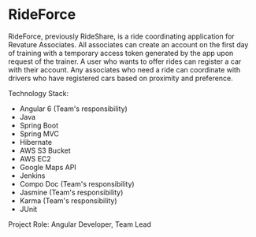 # RideForce
RideForce, previously RideShare, is a ride coordinating application for Revature Associates. All associates can create an account on the first day of training with a temporary access token generated by the app upon request of the trainer. A user who wants to offer rides can register a car with their account. Any associates who need a ride can coordinate with drivers who have registered cars based on proximity and preference.

Technology Stack:
- Angular 6 (Team's responsibility)
- Java
- Spring Boot
- Spring MVC
- Hibernate
- AWS S3 Bucket
- AWS EC2
- Google Maps API
- Jenkins
- Compo Doc (Team's responsibility)
- Jasmine (Team's responsibility)
- Karma (Team's responsibility)
- JUnit

Project Role: Angular Developer, Team Lead
